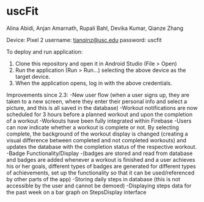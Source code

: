 # uscFit
Alina Abidi, Anjan Amarnath, Rupali Bahl, Devika Kumar, Qianze Zhang

Device: Pixel 2
username: tianqinz@usc.edu
password: uscfit


To deploy and run application:
1. Clone this repository and open it in Android Studio (File > Open)
2. Run the application (Run > Run...) selecting the above device as the target device.
3. When the application opens, log in with the above credentials.

Improvements since 2.3:
-New user flow (when a user signs up, they are taken to a new screen, where they enter their personal info and select a picture, and this is all saved in the database)
-Workout notifications are now scheduled for 3 hours before a planned workout and upon the completion of a workout 
-Workouts have been fully integrated within Firebase
-Users can now indicate whether a workout is complete or not. By selecting complete, the background of the workout display is changed (creating a visual difference between completed and not completed workouts) and updates the database with the completion status of the respective workout.
-Badge Functionality/Display -(badges are stored and read from database and badges are added whenever a workout is finished and a user achieves his or her goals, different types of badges are generated for different types of achievements, set up the functionality so that it can be used/referenced by other parts of the app)
-Storing daily steps in database (this is not accessible by the user and cannot be demoed)
-Displaying steps data for the past week on a bar graph on StepsDisplay interface
